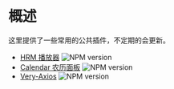 # 概述

这里提供了一些常用的公共插件，不定期的会更新。

* [HRM 播放器](/plugin/HRM-Player.html)   ![NPM version](https://img.shields.io/npm/v/hrm-player.svg)
* [Calendar 农历面板](/plugin/Calendar.html)   ![NPM version](https://img.shields.io/npm/v/vue-lunar-calendar-pro.svg)
* [Very-Axios](/plugin/Very-Axios.html)   ![NPM version](https://img.shields.io/npm/v/very-axios.svg)